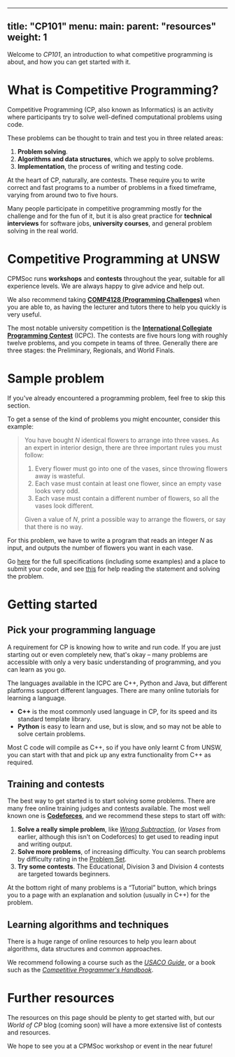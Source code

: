 
---
title: "CP101"
menu: 
    main:
        parent: "resources"
        weight: 1
---

Welcome to *CP101*, an introduction to what competitive programming is about,
and how you can get started with it.

# What is Competitive Programming?

Competitive Programming (CP, also known as Informatics) is an activity where
participants try to solve well-defined computational problems using code.

These problems can be thought to train and test you in three related areas:

1. **Problem solving**.
2. **Algorithms and data structures**, which we apply to solve problems.
3. **Implementation**, the process of writing and testing code.

At the heart of CP, naturally, are contests. These require you to write correct and fast programs to a number of problems in a fixed timeframe, varying from around two to five hours.

Many people participate in competitive programming mostly for the challenge and for the fun of it, but it is also great practice for **technical interviews** for software jobs, **university courses**, and general problem solving in the real world.

# Competitive Programming at UNSW

CPMSoc runs **workshops** and **contests** throughout the year, suitable for all experience levels. We are always happy to give advice and help out.

We also recommend taking [**COMP4128 (Programming Challenges)**](https://www.handbook.unsw.edu.au/undergraduate/courses/2025/COMP4128) when you are able to, as having the lecturer and tutors there to help you quickly is very useful.

The most notable university competition is the [**International Collegiate Programming Contest**](https://icpc.global/) (ICPC). The contests are five hours long with roughly twelve problems, and you compete in teams of three. Generally there are three stages: the Preliminary, Regionals, and World Finals.

# Sample problem

If you've already encountered a programming problem, feel free to skip this section.

To get a sense of the kind of problems you might encounter, consider this example:

>You have bought $N$ identical flowers to arrange into three vases. As an expert in interior design, there are three important rules you must follow:
>
>1. Every flower must go into one of the vases, since throwing flowers away is wasteful.
>2. Each vase must contain at least one flower, since an empty vase looks very odd.
>3. Each vase must contain a different number of flowers, so all the vases look different.
>
>Given a value of $N$, print a possible way to arrange the flowers, or say that there is no way.

For this problem, we have to write a program that reads an integer $N$ as input, and outputs the number of flowers you want in each vase.

Go [here](https://orac2.info/problem/aio19vases/) for the full specifications (including some examples) and a place to submit your code, and see [this](https://orac2.info/hub/train/aio-statement) for help reading the statement and solving the problem.

# Getting started

## Pick your programming language

A requirement for CP is knowing how to write and run code. If you are just starting out or even completely new, that's okay – many problems are accessible with only a very basic understanding of programming, and you can learn as you go.

The languages available in the ICPC are C++, Python and Java, but different platforms support different languages. There are many online tutorials for learning a language.

- **C++** is the most commonly used language in CP, for its speed and its standard template library.
- **Python** is easy to learn and use, but is slow, and so may not be able to solve certain problems.

Most C code will compile as C++, so if you have only learnt C from UNSW, you can start with that and pick up any extra functionality from C++ as required.

## Training and contests

The best way to get started is to start solving some problems. There are many free online training judges and contests available. The most well known one is [**Codeforces**](https://codeforces.com), and we recommend these steps to start off with:

1. **Solve a really simple problem**, like [*Wrong Subtraction*](https://codeforces.com/problemset/problem/977/A), (or *Vases* from earlier, although this isn't on Codeforces) to get used to reading input and writing output.
2. **Solve more problems**, of increasing difficulty. You can search problems by difficulty rating in the [Problem Set](https://codeforces.com/problemset).
3. **Try some contests**. The Educational, Division 3 and Division 4 contests are targeted towards beginners.

At the bottom right of many problems is a “Tutorial” button, which brings you to a page with an explanation and solution (usually in C++) for the problem.

## Learning algorithms and techniques

There is a huge range of online resources to help you learn about algorithms, data structures and common approaches.

We recommend following a course such as the [*USACO Guide*](https://usaco.guide/), or a book such as the [*Competitive Programmer's Handbook*](https://cses.fi/book/book.pdf). 

# Further resources

The resources on this page should be plenty to get started with, but our *World of CP* blog (coming soon) will have a more extensive list of contests and resources.

We hope to see you at a CPMSoc workshop or event in the near future!

